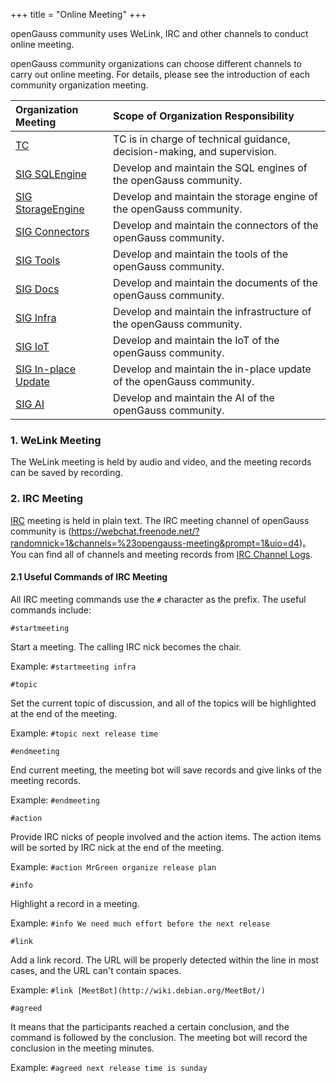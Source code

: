 +++
title = "Online Meeting"
+++

openGauss community uses WeLink, IRC and other channels to conduct online meeting.

openGauss community organizations can choose different channels to carry out online meeting. For details, please see the introduction of each community organization meeting.

| Organization Meeting | Scope of Organization Responsibility |
| :------- | :--------------- |
| [TC](https://gitee.com/opengauss/tc) | TC is in charge of technical guidance, decision-making, and supervision. |
| [SIG SQLEngine](https://gitee.com/opengauss/tc/tree/master/sigs/SQLEngine) | Develop and maintain the SQL engines of the openGauss community. |
| [SIG StorageEngine](https://gitee.com/opengauss/tc/tree/master/sigs/StorageEngine) | Develop and maintain the storage engine of the openGauss community. |
| [SIG Connectors](https://gitee.com/opengauss/tc/tree/master/sigs/Connectors) | Develop and maintain the connectors of the openGauss community. |
| [SIG Tools](https://gitee.com/opengauss/tc/tree/master/sigs/Tools) | Develop and maintain the tools of the openGauss community. |
| [SIG Docs](https://gitee.com/opengauss/tc/tree/master/sigs/Docs) | Develop and maintain the documents of the openGauss community. |
| [SIG Infra](https://gitee.com/opengauss/tc/tree/master/sigs/Infra) | Develop and maintain the infrastructure of the openGauss community. |
| [SIG IoT](https://gitee.com/opengauss/tc/tree/master/sigs/IoT) | Develop and maintain the IoT of the openGauss community. |
| [SIG In-place Update](https://gitee.com/opengauss/tc/tree/master/sigs/In-place-Update) | Develop and maintain the in-place update of the openGauss community.|
| [SIG AI](https://gitee.com/opengauss/tc/tree/master/sigs/AI) | Develop and maintain the AI of the openGauss community.|

### 1. WeLink Meeting

The WeLink meeting is held by audio and video, and the meeting records can be saved by recording.

### 2. IRC Meeting

[IRC]((https://zh.wikipedia.org/wiki/IRC)) meeting is held in plain text.
The IRC meeting channel of openGauss community is (https://webchat.freenode.net/?randomnick=1&channels=%23opengauss-meeting&prompt=1&uio=d4)。
You can find all of channels and meeting records from [IRC Channel Logs](https://meetings.opengauss.org/).

#### 2.1 Useful Commands of IRC Meeting

All IRC meeting commands use the `#` character as the prefix.  The useful commands include:

`#startmeeting`

Start a meeting. The calling IRC nick becomes the chair.

Example: `#startmeeting infra`

`#topic`

Set the current topic of discussion, and all of the topics will be highlighted at the end of the meeting.

Example: `#topic next release time`

`#endmeeting`

End current meeting, the meeting bot will save records and give links of the meeting records.

Example: `#endmeeting`

`#action`

Provide IRC nicks of people involved and the action items. The action items will be sorted by IRC nick at the end of the meeting.

Example: `#action MrGreen organize release plan`

`#info`

Highlight a record in a meeting.

Example: `#info We need much effort before the next release`

`#link`

Add a link record. The URL will be properly detected within the line in most cases, and the URL can't contain spaces.

Example: `#link [MeetBot](http://wiki.debian.org/MeetBot/)`

`#agreed`

It means that the participants reached a certain conclusion, and the command is followed by the conclusion. The meeting bot will record the conclusion in the meeting minutes.

Example: `#agreed next release time is sunday`